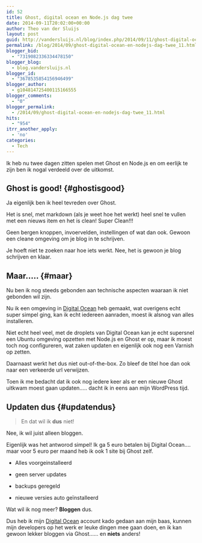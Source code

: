 ```yaml
---
id: 52
title: Ghost, digital ocean en Node.js dag twee
date: 2014-09-11T20:02:00+00:00
author: Theo van der Sluijs
layout: post
guid: http://vandersluijs.nl/blog/index.php/2014/09/11/ghost-digital-ocean-en-nodejs-dag-twee_11/
permalink: /blog/2014/09/ghost-digital-ocean-en-nodejs-dag-twee_11.html
blogger_bid:
  - "7319082336334478150"
blogger_blog:
  - blog.vandersluijs.nl
blogger_id:
  - "3678535854156946499"
blogger_author:
  - g104814725400115166555
blogger_comments:
  - "0"
blogger_permalink:
  - /2014/09/ghost-digital-ocean-en-nodejs-dag-twee_11.html
hits:
  - "954"
itrr_another_apply:
  - 'no'
categories:
  - Tech
---
```

Ik heb nu twee dagen zitten spelen met Ghost en Node.js en om eerlijk te zijn ben ik nogal verdeeld over de uitkomst.

## Ghost is good! {#ghostisgood}

Ja eigenlijk ben ik heel tevreden over Ghost.

Het is snel, met markdown (als je weet hoe het werkt) heel snel te vullen met een nieuws item en het is clean! Super Clean!!!

Geen bergen knoppen, invoervelden, instellingen of wat dan ook. Gewoon een cleane omgeving om je blog in te schrijven.

Je hoeft niet te zoeken naar hoe iets werkt. Nee, het is gewoon je blog schrijven en klaar.

## Maar&#8230;.. {#maar}

Nu ben ik nog steeds gebonden aan technische aspecten waaraan ik niet gebonden wil zijn.

Nu ik een omgeving in [Digital Ocean](https://www.digitalocean.com/?refcode=38909179d2dc) heb gemaakt, wat overigens echt super simpel ging, kan ik echt iedereen aanraden, moest ik alsnog van alles installeren.

Niet echt heel veel, met de droplets van Digital Ocean kan je echt supersnel een Ubuntu omgeving opzetten met Node.js en Ghost er op, maar ik moest toch nog configureren, wat zaken updaten en eigenlijk ook nog een Varnish op zetten.

Daarnaast werkt het dus niet out-of-the-box. Zo bleef de titel hoe dan ook naar een verkeerde url verwijzen.

Toen ik me bedacht dat ik ook nog iedere keer als er een nieuwe Ghost uitkwam moest gaan updaten&#8230;.. dacht ik in eens aan mijn WordPress tijd.

## Updaten dus {#updatendus}

> En dat wil ik **dus** niet!

Nee, ik wil juist alleen bloggen. 

Eigenlijk was het antworod simpel! Ik ga 5 euro betalen bij Digital Ocean&#8230;. maar voor 5 euro per maand heb ik ook 1 site bij Ghost zelf.

</p> 

  * Alles voorgeinstalleerd


  * geen server updates


  * backups geregeld


  * nieuwe versies auto geïnstalleerd
</ul> 

Wat wil ik nog meer? **Bloggen** dus.

Dus heb ik mijn [Digital Ocean](https://www.digitalocean.com/?refcode=38909179d2dc) account kado gedaan aan mijn baas, kunnen mijn developers op het werk er leuke dingen mee gaan doen, en ik kan gewoon lekker bloggen via Ghost&#8230;&#8230; en **niets** anders!